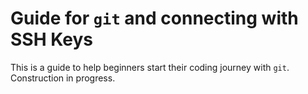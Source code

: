 # Guide for `git` and connecting with SSH Keys

This is a guide to help beginners start their coding journey with `git`.
Construction in progress.
